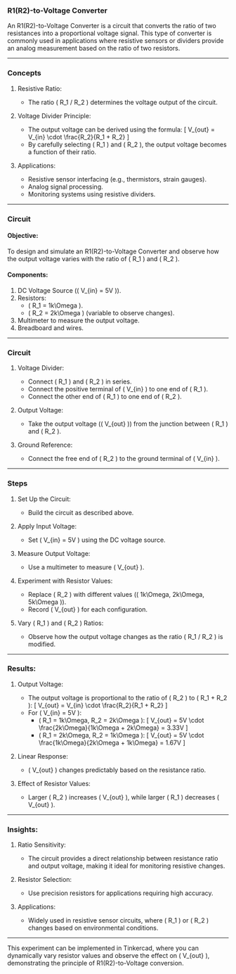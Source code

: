 ### R1(R2)-to-Voltage Converter

An R1(R2)-to-Voltage Converter is a circuit that converts the ratio of two resistances into a proportional voltage signal. This type of converter is commonly used in applications where resistive sensors or dividers provide an analog measurement based on the ratio of two resistors.

---

### Concepts

1. Resistive Ratio:
   - The ratio \( R_1 / R_2 \) determines the voltage output of the circuit.

2. Voltage Divider Principle:
   - The output voltage can be derived using the formula:
     \[
     V_{out} = V_{in} \cdot \frac{R_2}{R_1 + R_2}
     \]
   - By carefully selecting \( R_1 \) and \( R_2 \), the output voltage becomes a function of their ratio.

3. Applications:
   - Resistive sensor interfacing (e.g., thermistors, strain gauges).
   - Analog signal processing.
   - Monitoring systems using resistive dividers.

---

### Circuit

#### Objective:
To design and simulate an R1(R2)-to-Voltage Converter and observe how the output voltage varies with the ratio of \( R_1 \) and \( R_2 \).

#### Components:
1. DC Voltage Source (\( V_{in} = 5V \)).
2. Resistors:
   - \( R_1 = 1k\Omega \).
   - \( R_2 = 2k\Omega \) (variable to observe changes).
3. Multimeter to measure the output voltage.
4. Breadboard and wires.

---

### Circuit

1. Voltage Divider:
   - Connect \( R_1 \) and \( R_2 \) in series.
   - Connect the positive terminal of \( V_{in} \) to one end of \( R_1 \).
   - Connect the other end of \( R_1 \) to one end of \( R_2 \).

2. Output Voltage:
   - Take the output voltage (\( V_{out} \)) from the junction between \( R_1 \) and \( R_2 \).

3. Ground Reference:
   - Connect the free end of \( R_2 \) to the ground terminal of \( V_{in} \).

---

### Steps

1. Set Up the Circuit:
   - Build the circuit as described above.

2. Apply Input Voltage:
   - Set \( V_{in} = 5V \) using the DC voltage source.

3. Measure Output Voltage:
   - Use a multimeter to measure \( V_{out} \).

4. Experiment with Resistor Values:
   - Replace \( R_2 \) with different values (\( 1k\Omega, 2k\Omega, 5k\Omega \)).
   - Record \( V_{out} \) for each configuration.

5. Vary \( R_1 \) and \( R_2 \) Ratios:
   - Observe how the output voltage changes as the ratio \( R_1 / R_2 \) is modified.

---

### Results:

1. Output Voltage:
   - The output voltage is proportional to the ratio of \( R_2 \) to \( R_1 + R_2 \):
     \[
     V_{out} = V_{in} \cdot \frac{R_2}{R_1 + R_2}
     \]
   - For \( V_{in} = 5V \):
     - \( R_1 = 1k\Omega, R_2 = 2k\Omega \):
       \[
       V_{out} = 5V \cdot \frac{2k\Omega}{1k\Omega + 2k\Omega} = 3.33V
       \]
     - \( R_1 = 2k\Omega, R_2 = 1k\Omega \):
       \[
       V_{out} = 5V \cdot \frac{1k\Omega}{2k\Omega + 1k\Omega} = 1.67V
       \]

2. Linear Response:
   - \( V_{out} \) changes predictably based on the resistance ratio.

3. Effect of Resistor Values:
   - Larger \( R_2 \) increases \( V_{out} \), while larger \( R_1 \) decreases \( V_{out} \).

---

### Insights:

1. Ratio Sensitivity:
   - The circuit provides a direct relationship between resistance ratio and output voltage, making it ideal for monitoring resistive changes.

2. Resistor Selection:
   - Use precision resistors for applications requiring high accuracy.

3. Applications:
   - Widely used in resistive sensor circuits, where \( R_1 \) or \( R_2 \) changes based on environmental conditions.

---

This experiment can be implemented in Tinkercad, where you can dynamically vary resistor values and observe the effect on \( V_{out} \), demonstrating the principle of R1(R2)-to-Voltage conversion.